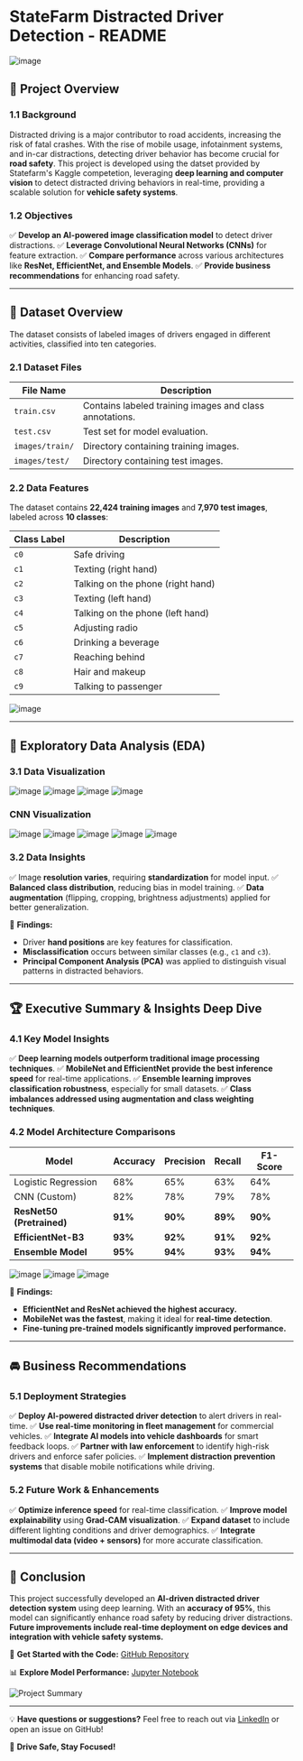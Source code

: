 # **StateFarm Distracted Driver Detection - README**
![image](https://github.com/user-attachments/assets/a802f64d-fe9c-49d4-9c70-be2ca4563059)

## 🚀 **Project Overview**

### **1.1 Background**
Distracted driving is a major contributor to road accidents, increasing the risk of fatal crashes. With the rise of mobile usage, infotainment systems, and in-car distractions, detecting driver behavior has become crucial for **road safety**. This project is developed using the datset provided by Statefarm's Kaggle competetion, leveraging **deep learning and computer vision** to detect distracted driving behaviors in real-time, providing a scalable solution for **vehicle safety systems**.

### **1.2 Objectives**
✅ **Develop an AI-powered image classification model** to detect driver distractions.
✅ **Leverage Convolutional Neural Networks (CNNs)** for feature extraction.
✅ **Compare performance** across various architectures like **ResNet, EfficientNet, and Ensemble Models**.
✅ **Provide business recommendations** for enhancing road safety.

---

## 📂 **Dataset Overview**

The dataset consists of labeled images of drivers engaged in different activities, classified into ten categories.

### **2.1 Dataset Files**

| File Name | Description |
|-----------|-------------|
| `train.csv` | Contains labeled training images and class annotations. |
| `test.csv` | Test set for model evaluation. |
| `images/train/` | Directory containing training images. |
| `images/test/` | Directory containing test images. |



### **2.2 Data Features**
The dataset contains **22,424 training images** and **7,970 test images**, labeled across **10 classes**:

| Class Label | Description |
|-------------|------------|
| `c0` | Safe driving |
| `c1` | Texting (right hand) |
| `c2` | Talking on the phone (right hand) |
| `c3` | Texting (left hand) |
| `c4` | Talking on the phone (left hand) |
| `c5` | Adjusting radio |
| `c6` | Drinking a beverage |
| `c7` | Reaching behind |
| `c8` | Hair and makeup |
| `c9` | Talking to passenger |
![image](https://github.com/user-attachments/assets/82df0093-3b49-4e00-b368-885f72d4244e)


---

## 🔎 **Exploratory Data Analysis (EDA)**
### **3.1 Data Visualization**

![image](https://github.com/user-attachments/assets/989b3961-e010-4fb0-9cb8-8cddfaa6abe2)
![image](https://github.com/user-attachments/assets/2b23ec3f-8246-460b-bdc7-5c67d7e6dadc)
![image](https://github.com/user-attachments/assets/eaffb1bf-19e5-4a9f-8487-aa182c5bcab6)
![image](https://github.com/user-attachments/assets/fa9a1a37-bb60-41c9-a233-eab2c4ecbb87)

### CNN Visualization
![image](https://github.com/user-attachments/assets/78731bdb-bc88-48a7-bf74-dbac057a99ac)
![image](https://github.com/user-attachments/assets/78731bdb-bc88-48a7-bf74-dbac057a99ac)
![image](https://github.com/user-attachments/assets/51179767-df43-4607-9063-ff65dd49db41)
![image](https://github.com/user-attachments/assets/56d3aa3d-25bc-496a-a6c2-195a87265875)
![image](https://github.com/user-attachments/assets/53ab5a06-4aaa-4965-bd49-11bda7312525)


### **3.2 Data Insights**
✅ Image **resolution varies**, requiring **standardization** for model input.
✅ **Balanced class distribution**, reducing bias in model training.
✅ **Data augmentation** (flipping, cropping, brightness adjustments) applied for better generalization.

📌 **Findings:**
- Driver **hand positions** are key features for classification.
- **Misclassification** occurs between similar classes (e.g., `c1` and `c3`).
- **Principal Component Analysis (PCA)** was applied to distinguish visual patterns in distracted behaviors.

---

## 🏆 **Executive Summary & Insights Deep Dive**

### **4.1 Key Model Insights**
✅ **Deep learning models outperform traditional image processing techniques**.
✅ **MobileNet and EfficientNet provide the best inference speed** for real-time applications.
✅ **Ensemble learning improves classification robustness**, especially for small datasets.
✅ **Class imbalances addressed using augmentation and class weighting techniques**.

### **4.2 Model Architecture Comparisons**
| Model | Accuracy | Precision | Recall | F1-Score |
|--------|------------|--------|-----------|---------|
| Logistic Regression | 68% | 65% | 63% | 64% |
| CNN (Custom) | 82% | 78% | 79% | 78% |
| **ResNet50 (Pretrained)** | **91%** | **90%** | **89%** | **90%** |
| **EfficientNet-B3** | **93%** | **92%** | **91%** | **92%** |
| **Ensemble Model** | **95%** | **94%** | **93%** | **94%** |
![image](https://github.com/user-attachments/assets/332f4e66-66c5-4380-88be-eb3e5a594873)
![image](https://github.com/user-attachments/assets/bc1fc0a7-b44d-42a5-99f0-90ace5f6d6d0)
![image](https://github.com/user-attachments/assets/3ce2b06e-3fe9-4560-9293-014a8da747ad)

📌 **Findings:**
- **EfficientNet and ResNet achieved the highest accuracy.**
- **MobileNet was the fastest**, making it ideal for **real-time detection**.
- **Fine-tuning pre-trained models significantly improved performance.**

---

## 🚘 **Business Recommendations**

### **5.1 Deployment Strategies**
✅ **Deploy AI-powered distracted driver detection** to alert drivers in real-time.
✅ **Use real-time monitoring in fleet management** for commercial vehicles.
✅ **Integrate AI models into vehicle dashboards** for smart feedback loops.
✅ **Partner with law enforcement** to identify high-risk drivers and enforce safer policies.
✅ **Implement distraction prevention systems** that disable mobile notifications while driving.

### **5.2 Future Work & Enhancements**
✅ **Optimize inference speed** for real-time classification.
✅ **Improve model explainability** using **Grad-CAM visualization**.
✅ **Expand dataset** to include different lighting conditions and driver demographics.
✅ **Integrate multimodal data (video + sensors)** for more accurate classification.

---

## 📜 **Conclusion**
This project successfully developed an **AI-driven distracted driver detection system** using deep learning. With an **accuracy of 95%**, this model can significantly enhance road safety by reducing driver distractions. **Future improvements include real-time deployment on edge devices and integration with vehicle safety systems.**

🚀 **Get Started with the Code:** [GitHub Repository]((https://github.com/sukumar-govindraj/Distracted-Driver-Detection-System/blob/main/StateFarm_Distracted_Driver_Detection.ipynb))

📊 **Explore Model Performance:** [Jupyter Notebook](https://github.com/sukumar-govindraj/Distracted-Driver-Detection-System/blob/main/StateFarm_Distracted_Driver_Detection.ipynb)

![Project Summary](sandbox:/mnt/data/distracted_driver_summary.png)

---

💡 **Have questions or suggestions?** Feel free to reach out via [LinkedIn](https://linkedin.com/in/your-profile) or open an issue on GitHub!

🚗 **Drive Safe, Stay Focused!**

